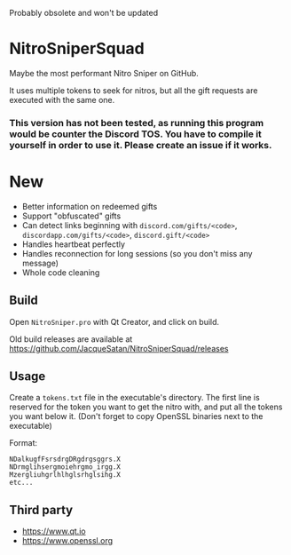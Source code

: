 Probably obsolete and won't be updated

# NitroSniperSquad

Maybe the most performant Nitro Sniper on GitHub.

It uses multiple tokens to seek for nitros, but all the gift requests are executed with the same one.

### This version has not been tested, as running this program would be counter the Discord TOS. You have to compile it yourself in order to use it. Please create an issue if it works.

# New

- Better information on redeemed gifts
- Support "obfuscated" gifts
- Can detect links beginning with `discord.com/gifts/<code>`, `discordapp.com/gifts/<code>`, `discord.gift/<code>`
- Handles heartbeat perfectly
- Handles reconnection for long sessions (so you don't miss any message)
- Whole code cleaning

## Build

Open `NitroSniper.pro` with Qt Creator, and click on build.

Old build releases are available at https://github.com/JacqueSatan/NitroSniperSquad/releases

## Usage

Create a `tokens.txt` file in the executable's directory. The first line is reserved for the token you want to get the nitro with, and put all the tokens you want below it. (Don't forget to copy OpenSSL binaries next to the executable)

Format:

    NDalkugfFsrsdrgDRgdrgsggrs.X
    NDrmglihsergmoiehrgmo_irgg.X
    Mzergliuhgrlhlhglsrhglsihg.X
    etc...
    
## Third party

* https://www.qt.io
* https://www.openssl.org
